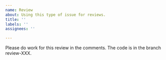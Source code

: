 ```yaml
---
name: Review
about: Using this type of issue for reviews.
title: ''
labels: ''
assignees: ''

---
```


Please do work for this review in the comments. The code is in the branch review-XXX.
